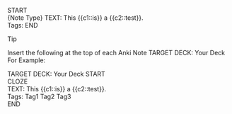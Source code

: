 START  
{Note Type}
TEXT: This {{c1::is}} a {{c2::test}}.  
Tags:
END

> [!tip]
> Insert the following at the top of each Anki Note
> TARGET DECK: Your Deck
> For Example:

TARGET DECK: Your Deck
START  
CLOZE  
TEXT: This {{c1::is}} a {{c2::test}}.  
Tags: Tag1 Tag2 Tag3  
END
